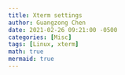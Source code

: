 ```yaml
---
title: Xterm settings
author: Guangzong Chen
date: 2021-02-26 09:21:00 -0500
categories: [Misc]
tags: [Linux, xterm]
math: true
mermaid: true
---
```


<script src="https://gist.github.com/chen-gz/ca14b60ff5f88690b03c1db0adde2191.js"></script>

